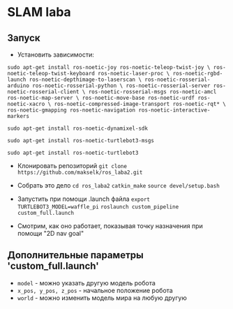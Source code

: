 # SLAM laba

## Запуск

- Установить зависимости:

``sudo apt-get install ros-noetic-joy ros-noetic-teleop-twist-joy \
  ros-noetic-teleop-twist-keyboard ros-noetic-laser-proc \
  ros-noetic-rgbd-launch ros-noetic-depthimage-to-laserscan \
  ros-noetic-rosserial-arduino ros-noetic-rosserial-python \
  ros-noetic-rosserial-server ros-noetic-rosserial-client \
  ros-noetic-rosserial-msgs ros-noetic-amcl ros-noetic-map-server \
  ros-noetic-move-base ros-noetic-urdf ros-noetic-xacro \
  ros-noetic-compressed-image-transport ros-noetic-rqt* \
  ros-noetic-gmapping ros-noetic-navigation ros-noetic-interactive-markers``

``sudo apt-get install ros-noetic-dynamixel-sdk``

``sudo apt-get install ros-noetic-turtlebot3-msgs``

``sudo apt-get install ros-noetic-turtlebot3``


- Клонировать репозиторий
``git clone https://github.com/makselk/ros_laba2.git ``

- Собрать это дело
``cd ros_laba2``
``catkin_make``
``source devel/setup.bash``

- Запустить при помощи .launch файла
``export TURTLEBOT3_MODEL=waffle_pi``
``roslaunch custom_pipeline custom_full.launch``

- Смотрим, как оно работает, показывая точку назначения при помощи "2D nav goal"

## Дополнительные параметры 'custom_full.launch'

- ``model`` - можно указать другую модель робота
- ``x_pos, y_pos, z_pos`` - начальное положение робота
- ``world`` - можно изменить модель мира на любую другую
